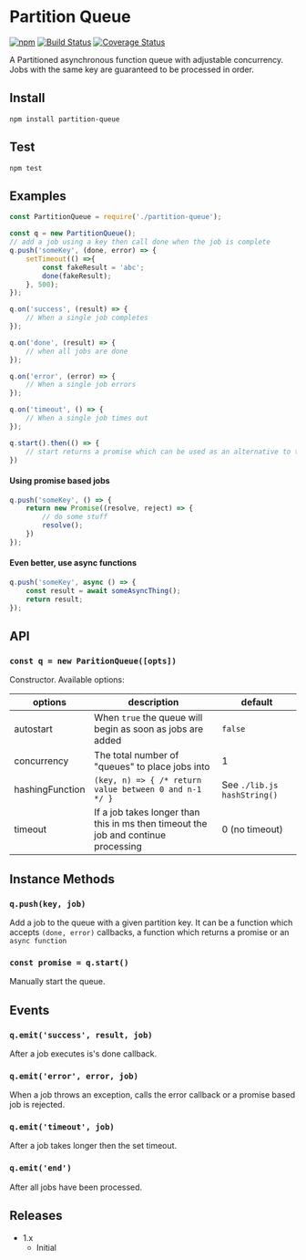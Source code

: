 # Partition Queue

[![npm](http://img.shields.io/npm/v/partition-queue.svg?style=flat-square)](http://www.npmjs.org/queue)
[![Build Status](https://travis-ci.org/sean256/partition-queue.svg?branch=master)](https://travis-ci.org/sean256/partition-queue)
[![Coverage Status](https://coveralls.io/repos/github/sean256/partition-queue/badge.svg?branch=feature%2Fpartition-queue)](https://coveralls.io/github/sean256/partition-queue?branch=feature%2Fpartition-queue)

A Partitioned asynchronous function queue with adjustable concurrency. Jobs with the same key are guaranteed to be processed in order.


## Install

`npm install partition-queue`

## Test

`npm test`

## Examples

```js
const PartitionQueue = require('./partition-queue');

const q = new PartitionQueue();
// add a job using a key then call done when the job is complete
q.push('someKey', (done, error) => {
	setTimeout(() =>{
		const fakeResult = 'abc';
		done(fakeResult);
	}, 500);
});

q.on('success', (result) => {
	// When a single job completes
});

q.on('done', (result) => {
	// when all jobs are done
});

q.on('error', (error) => {
	// When a single job errors
});

q.on('timeout', () => {
	// When a single job times out
});

q.start().then(() => {
	// start returns a promise which can be used as an alternative to the 'done' event.
})
```

#### Using promise based jobs
```js
q.push('someKey', () => {
	return new Promise((resolve, reject) => {
		// do some stuff
		resolve();
	})
});
```

#### Even better, use async functions
```js
q.push('someKey', async () => {
	const result = await someAsyncThing();
	return result;
});
```

## API

### `const q = new ParitionQueue([opts])`

Constructor. Available options:

options | description | default
--- | --- | ---
autostart | When `true` the queue will begin as soon as jobs are added | `false`
concurrency | The total number of "queues" to place jobs into | 1
hashingFunction | `(key, n) => { /* return value between 0 and n-1 */ }` | See `./lib.js hashString()`
timeout | If a job takes longer than this in ms then timeout the job and continue processing | 0 (no timeout)

## Instance Methods

### `q.push(key, job)`

Add a job to the queue with a given partition key. It can be a function which accepts `(done, error)` callbacks, a function which returns a promise or an `async function`

### `const promise = q.start()`

Manually start the queue.

## Events

### `q.emit('success', result, job)`
After a job executes is's done callback.

### `q.emit('error', error, job)`
When a job throws an exception, calls the error callback or a promise based job is rejected.

### `q.emit('timeout', job)`
After a job takes longer then the set timeout.

### `q.emit('end')`
After all jobs have been processed.

## Releases

- 1.x
  - Initial